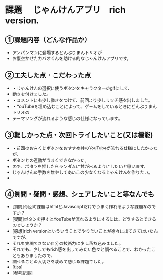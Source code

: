 # 課題　 じゃんけんアプリ　rich　version.

## ①課題内容（どんな作品か）
- アンパンマンに登場するどんぶりまんトリオが
- お腹空かせたカバオくんを助ける的なじゃんけんアプリです。

## ②工夫した点・こだわった点
- ・じゃんけんの選択に使うボタンをキャラクターのgifにして、
- 動きを付けました。
- ・コメントにも少し動きをつけて、前回より少しリッチ感を出しました。
- ・YouTubeを埋め込むことによって、ゲームをしているときにどんぶりまんトリオの
- テーマソングが流れるような感じの仕様になっています。

## ③難しかった点・次回トライしたいこと(又は機能)
- ・前回のおみくじボタンをおすすめ丼のYouTubeが流れる仕様にしたかったが、
- ボタンとの連動がうまくできなかった。
- ので、ボタンを押したらランダムに丼が出るようにしたいと思います。
- じゃんけんの手数を増やしてあいこの少なくなるじゃんけんを作りたい。
- 

## ④質問・疑問・感想、シェアしたいこと等なんでも
- [質問]今回の課題はhtmlとJavascriptだけでうまく作れるような課題なのですか？
- [疑問]ボタンを押すとYouTubeが流れるようにするには、どうするとできるのでしょうか？
- [感想]rich versionといういうことでやりたいことが徐々に出てきてはいたんですが、
- それを実現できない自分の技術力に少し落ち込みました。
- それでも、少しでもrich感を出してみたい色々と調べることで、わかったこともありましたので、
- 調べることの大切さを改めて感じる課題でした。
- [tips]
- [参考記事]
